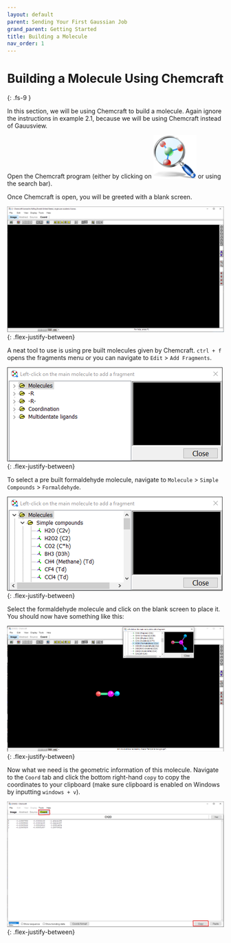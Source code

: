 ```yaml
---
layout: default
parent: Sending Your First Gaussian Job
grand_parent: Getting Started
title: Building a Molecule
nav_order: 1
---
```


# Building a Molecule Using Chemcraft
{: .fs-9 }

In this section, we will be using Chemcraft to build a molecule. Again ignore the instructions in example 2.1, because we will be using Chemcraft instead of Gauusview.

Open the Chemcraft program (either by clicking on <img alt="chemcraft.png" src="https://github.com/np3wu/Spydur_Guide/blob/main/images/icons/chemcraft.png?raw=true" alt="chemcraft_logo" width="100" height="100"> or using the search bar). 

Once Chemcraft is open, you will be greeted with a blank screen.

<img alt="chemcraft1.png" src="https://github.com/np3wu/Spydur_Guide/blob/main/images/program/chemcraft/chemcraft1.png?raw=true">
{: .flex-justify-between}

A neat tool to use is using pre built molecules given by Chemcraft. `ctrl + f` opens the fragments menu or you can navigate to `Edit` > `Add Fragments`.

<img alt="chemcraft2.png" src="https://github.com/np3wu/Spydur_Guide/blob/main/images/program/chemcraft/chemcraft2.png?raw=true">
{: .flex-justify-between}

To select a pre built formaldehyde molecule, navigate to `Molecule` > `Simple Compounds` > `Formaldehyde`.

<img alt="chemcraft2_simple.png" src="https://github.com/np3wu/Spydur_Guide/blob/main/images/program/chemcraft/chemcraft2_simple.png?raw=true">
{: .flex-justify-between}

Select the formaldehyde molecule and click on the blank screen to place it. You should now have something like this:

<img alt="chemcraft_form.png" src="https://github.com/np3wu/Spydur_Guide/blob/main/images/program/chemcraft/chemcraft_form.png?raw=true">
{: .flex-justify-between}

Now what we need is the geometric information of this molecule. Navigate to the `Coord` tab and click the bottom right-hand `copy` to copy the coordinates to your clipboard (make sure clipboard is enabled on Windows by inputting `windows + v`).

<img alt="chemcraft_coord.png" src="https://github.com/np3wu/Spydur_Guide/blob/main/images/program/chemcraft/chemcraft_coord.png?raw=true">
{: .flex-justify-between}